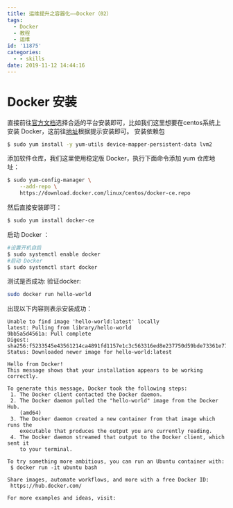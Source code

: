 ```yaml
---
title: 运维提升之容器化——Docker（02）
tags:
  - Docker
  - 教程
  - 运维
id: '11875'
categories:
  - - skills
date: 2019-11-12 14:44:16
---
```


# Docker 安装

直接前往[官方文档](https://docs.docker.com/install/ "官方文档")选择合适的平台安装即可，比如我们这里想要在centos系统上安装 Docker，这前往[地址](https://docs.docker.com/install/linux/docker-ce/centos/ "地址")根据提示安装即可。 安装依赖包
<!--more-->
```bash
$ sudo yum install -y yum-utils device-mapper-persistent-data lvm2
```

添加软件仓库，我们这里使用稳定版 Docker，执行下面命令添加 yum 仓库地址：

```bash
$ sudo yum-config-manager \
    --add-repo \
    https://download.docker.com/linux/centos/docker-ce.repo
```

然后直接安装即可：

```bash
$ sudo yum install docker-ce
```

启动 Docker ：

```bash
#设置开机自启
$ sudo systemctl enable docker
#启动 Docker
$ sudo systemctl start docker
```

测试是否成功: 验证docker:

```bash
sudo docker run hello-world
```

出现以下内容则表示安装成功：

```
Unable to find image 'hello-world:latest' locally
latest: Pulling from library/hello-world
9bb5a5d4561a: Pull complete
Digest: sha256:f5233545e43561214ca4891fd1157e1c3c563316ed8e237750d59bde73361e77
Status: Downloaded newer image for hello-world:latest

Hello from Docker!
This message shows that your installation appears to be working correctly.

To generate this message, Docker took the following steps:
 1. The Docker client contacted the Docker daemon.
 2. The Docker daemon pulled the "hello-world" image from the Docker Hub.
    (amd64)
 3. The Docker daemon created a new container from that image which runs the
    executable that produces the output you are currently reading.
 4. The Docker daemon streamed that output to the Docker client, which sent it
    to your terminal.

To try something more ambitious, you can run an Ubuntu container with:
 $ docker run -it ubuntu bash

Share images, automate workflows, and more with a free Docker ID:
 https://hub.docker.com/

For more examples and ideas, visit:
```